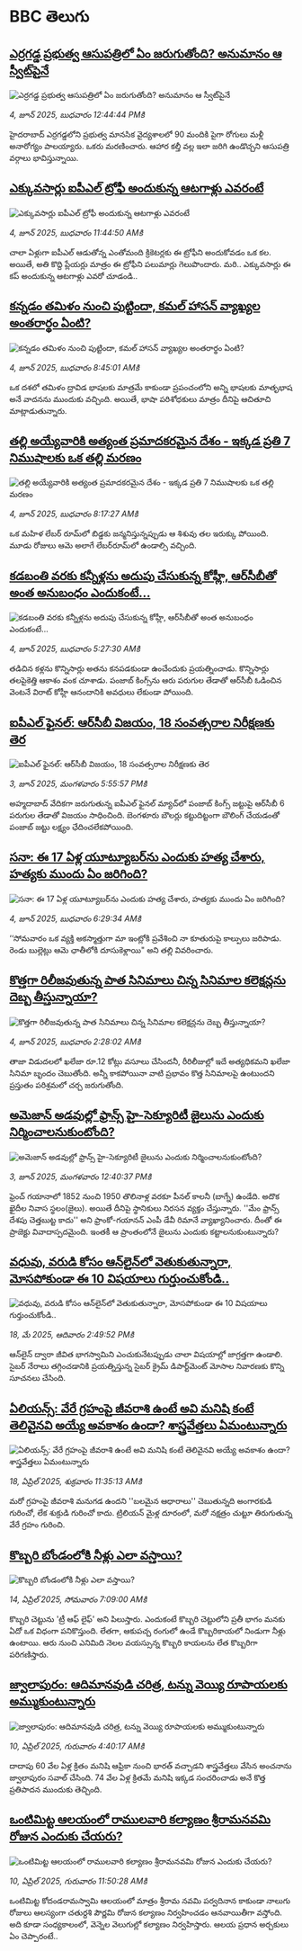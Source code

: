 # BBC తెలుగు## [ఎర్రగడ్డ ప్రభుత్వ ఆసుపత్రిలో ఏం జరుగుతోంది? అనుమానం ఆ స్వీట్‌పైనే](https://www.bbc.com/telugu/articles/cj09v0m01r6o?at_campaign=githubrss)![ఎర్రగడ్డ ప్రభుత్వ ఆసుపత్రిలో ఏం జరుగుతోంది? అనుమానం ఆ స్వీట్‌పైనే](https://ichef.bbci.co.uk/ace/standard/240/cpsprodpb/028e/live/268670f0-4141-11f0-8a46-a5d782130fea.jpg)_4, జూన్ 2025, బుధవారం 12:44:44 PMకి_హైదరాబాద్ ఎర్రగడ్డలోని ప్రభుత్వ మానసిక వైద్యశాలలో 90 మందికి పైగా రోగులు మళ్లీ అనారోగ్యం పాలయ్యారు. ఒకరు మరణించారు. ఆహార కల్తీ వల్ల ఇలా జరిగి ఉండొచ్చని ఆసుపత్రి వర్గాలు భావిస్తున్నాయి.## [ఎక్కువసార్లు ఐపీఎల్ ట్రోఫీ అందుకున్న ఆటగాళ్లు ఎవరంటే](https://www.bbc.com/telugu/articles/cx2e9wgmw18o?at_campaign=githubrss)![ఎక్కువసార్లు ఐపీఎల్ ట్రోఫీ అందుకున్న ఆటగాళ్లు ఎవరంటే](https://ichef.bbci.co.uk/ace/standard/240/cpsprodpb/ee26/live/e81e4fc0-4138-11f0-8e42-017b7d3c29c6.png)_4, జూన్ 2025, బుధవారం 11:44:50 AMకి_చాలా ఏళ్లుగా ఐపీఎల్ ఆడుతోన్న ఎంతోమంది క్రికెటర్లకు ఈ ట్రోఫీని అందుకోవడం ఒక కల. అయితే, అతి కొద్ది ప్లేయర్లు మాత్రం ఈ ట్రోఫీని పలుమార్లు గెలుపొందారు. మరి.. ఎక్కువసార్లు ఈ కప్ అందుకున్న ఆటగాళ్లు ఎవరో చూడండి..## [కన్నడం తమిళం నుంచి పుట్టిందా, కమల్ హాసన్ వ్యాఖ్యల అంతరార్థం ఏంటి?](https://www.bbc.com/telugu/articles/cy751zzre3xo?at_campaign=githubrss)![కన్నడం తమిళం నుంచి పుట్టిందా, కమల్ హాసన్ వ్యాఖ్యల అంతరార్థం ఏంటి?](https://ichef.bbci.co.uk/ace/standard/240/cpsprodpb/ebc8/live/683711c0-411a-11f0-9bff-bddeaa14bb06.jpg)_4, జూన్ 2025, బుధవారం 8:45:01 AMకి_ఒక దశలో తమిళం ద్రావిడ భాషలకు మాత్రమే కాకుండా ప్రపంచంలోని అన్ని భాషలకు మాతృభాష అనే వాదనను ముందుకు వచ్చింది. అయితే, భాషా పరిశోధకులు మాత్రం దీనిపై ఆచితూచి మాట్లాడుతున్నారు.## [తల్లి అయ్యేవారికి అత్యంత ప్రమాదకరమైన దేశం - ఇక్కడ ప్రతి 7 నిముషాలకు ఒక తల్లి మరణం](https://www.bbc.com/telugu/articles/cvg70nx8844o?at_campaign=githubrss)![తల్లి అయ్యేవారికి అత్యంత ప్రమాదకరమైన దేశం - ఇక్కడ ప్రతి 7 నిముషాలకు ఒక తల్లి మరణం](https://ichef.bbci.co.uk/ace/standard/240/cpsprodpb/10da/live/1f9cb920-4088-11f0-b6e6-4ddb91039da1.jpg)_4, జూన్ 2025, బుధవారం 8:17:27 AMకి_ఒక మహిళ లేబర్ రూమ్‌లో బిడ్డకు జన్మనిస్తున్నప్పుడు ఆ శిశువు తల ఇరుక్కు పోయింది. మూడు రోజులు ఆమె అలాగే లేబర్‌రూమ్‌లో ఉండాల్సి వచ్చింది.## [కడబంతి వరకు కన్నీళ్లను అదుపు చేసుకున్న కోహ్లీ, ఆర్‌సీ‌బీతో అంత అనుబంధం ఎందుకంటే...](https://www.bbc.com/telugu/articles/cz708d3ee35o?at_campaign=githubrss)![కడబంతి వరకు కన్నీళ్లను అదుపు చేసుకున్న కోహ్లీ, ఆర్‌సీ‌బీతో అంత అనుబంధం ఎందుకంటే...](https://ichef.bbci.co.uk/ace/standard/240/cpsprodpb/7ab5/live/12aca610-4102-11f0-b302-0d3d6cddc93e.jpg)_4, జూన్ 2025, బుధవారం 5:27:30 AMకి_తడిచిన కళ్లను కొన్నిసార్లు అతను కనపడకుండా ఉంచేందుకు ప్రయత్నించాడు. కొన్నిసార్లు తలపైకెత్తి ఆకాశం వంక చూశాడు. పంజాబ్ కింగ్స్‌ను ఆరు పరుగుల తేడాతో ఆర్‌సీబీ ఓడించిన వెంటనే విరాట్ కోహ్లీ ఆనందానికి అవధులు లేకుండా పోయింది.## [ఐపీఎల్ ఫైనల్: ఆర్‌సీబీ విజయం, 18 సంవత్సరాల నిరీక్షణకు తెర](https://www.bbc.com/telugu/articles/ce3vd5glxldo?at_campaign=githubrss)![ఐపీఎల్ ఫైనల్: ఆర్‌సీబీ విజయం, 18 సంవత్సరాల నిరీక్షణకు తెర](https://ichef.bbci.co.uk/ace/standard/240/cpsprodpb/7eb5/live/1d767130-409d-11f0-a90d-6b992e1c44a7.jpg)_3, జూన్ 2025, మంగళవారం 5:55:57 PMకి_అహ్మదాబాద్ వేదికగా జరుగుతున్న ఐపీఎల్ ఫైనల్ మ్యాచ్‌లో పంజాబ్ కింగ్స్ జట్టుపై ఆర్‌సీబీ 6 పరుగుల తేడాతో విజయం సాధించింది. బెంగళూరు బౌలర్లు కట్టుదిట్టంగా బౌలింగ్ చేయడంతో పంజాబ్ జట్టు లక్ష్యం ఛేదించలేకపోయింది.## [సనా: ఈ 17 ఏళ్ల యూట్యూబర్‌‌ను ఎందుకు హత్య చేశారు, హత్యకు ముందు ఏం జరిగింది?](https://www.bbc.com/telugu/articles/ckgnr5x3qe5o?at_campaign=githubrss)![సనా: ఈ 17 ఏళ్ల యూట్యూబర్‌‌ను ఎందుకు హత్య చేశారు, హత్యకు ముందు ఏం జరిగింది?](https://ichef.bbci.co.uk/ace/standard/240/cpsprodpb/254d/live/c8fb0840-40f7-11f0-9d0a-7d78e2acb56c.jpg)_4, జూన్ 2025, బుధవారం 6:29:34 AMకి_‘‘సోమవారం ఒక వ్యక్తి అకస్మాత్తుగా మా ఇంట్లోకి ప్రవేశించి నా కూతురుపై కాల్పులు జరిపాడు. రెండు బుల్లెట్లు ఆమె ఛాతీలోకి దూసుకెళ్లాయి" అని తల్లి వివరించారు.## [కొత్తగా రిలీజవుతున్న పాత సినిమాలు చిన్న సినిమాల కలెక్షన్లను దెబ్బ తీస్తున్నాయా?](https://www.bbc.com/telugu/articles/c93y71v9dq2o?at_campaign=githubrss)![కొత్తగా రిలీజవుతున్న పాత సినిమాలు చిన్న సినిమాల కలెక్షన్లను దెబ్బ తీస్తున్నాయా?](https://ichef.bbci.co.uk/ace/standard/240/cpsprodpb/ef8b/live/7be76270-40e7-11f0-bace-e1270fc31f5e.png)_4, జూన్ 2025, బుధవారం 2:28:02 AMకి_తాజా విడుదలలో ఖలేజా రూ.12 కోట్లు వసూలు చేసిందనీ, రీరిలీజుల్లో ఇదే అత్యధికమని ఖలేజా సినిమా బృందం చెబుతోంది. అన్నీ కాకపోయినా వాటి ప్రభావం కొత్త సినిమాలపై ఉంటుందని ప్రస్తుతం పరిశ్రమలో చర్చ జరుగుతోంది.## [అమెజాన్ అడవుల్లో ఫ్రాన్స్ హై-సెక్యూరిటీ జైలును ఎందుకు నిర్మించాలనుకుంటోంది?](https://www.bbc.com/telugu/articles/ckg4x8z6411o?at_campaign=githubrss)![అమెజాన్ అడవుల్లో ఫ్రాన్స్ హై-సెక్యూరిటీ జైలును ఎందుకు నిర్మించాలనుకుంటోంది?](https://ichef.bbci.co.uk/ace/standard/240/cpsprodpb/0bf9/live/319bdfc0-4047-11f0-b82a-719a8719aeb4.jpg)_3, జూన్ 2025, మంగళవారం 12:40:37 PMకి_ఫ్రెంచ్ గయానాలో 1852 నుంచి 1950 తొలినాళ్ల వరకూ పీనల్ కాలనీ (బాగ్నే) ఉండేది. అదొక ఖైదీల నివాస స్థలం(జైలు).  అయితే దీనిపై స్థానికులు నిరసన వ్యక్తం చేస్తున్నారు. ''మేం ఫ్రాన్స్ దేశపు చెత్తబుట్ట కాదు'' అని ఫ్రాంకో-గయానన్ ఎంపీ డేవీ రిమానే వ్యాఖ్యానించారు. దీంతో ఈ ప్రాజెక్టు వివాదాస్పదమైంది. ఇంతకీ ఆ ప్రాంతంలోనే జైలును ఎందుకు కట్టాలనుకుంటున్నారు?## [వధువు, వరుడి కోసం ఆన్‌లైన్‌లో వెతుకుతున్నారా, మోసపోకుండా ఈ 10 విషయాలు గుర్తుంచుకోండి..](https://www.bbc.com/telugu/articles/c5yrny82136o?at_campaign=githubrss)![వధువు, వరుడి కోసం ఆన్‌లైన్‌లో వెతుకుతున్నారా, మోసపోకుండా ఈ 10 విషయాలు గుర్తుంచుకోండి..](https://ichef.bbci.co.uk/ace/standard/240/cpsprodpb/74cc/live/3f04f8a0-28fe-11f0-8c66-ebf25fc2cfef.jpg)_18, మే 2025, ఆదివారం 2:49:52 PMకి_ఆన్‌లైన్ ద్వారా జీవిత భాగస్వామిని ఎంచుకునేటప్పుడు చాలా విషయాల్లో జాగ్రత్తగా ఉండాలి. సైబర్ నేరాలు తగ్గించడానికి ప్రయత్నిస్తున్న సైబర్ క్రైమ్ డిపార్ట్‌మెంట్ మోసాల నివారణకు కొన్ని సూచనలు చేసింది.## [ఏలియన్స్: వేరే గ్రహంపై జీవరాశి ఉంటే అవి మనిషి కంటే తెలివైనవి అయ్యే అవకాశం ఉందా? శాస్త్రవేత్తలు ఏమంటున్నారు](https://www.bbc.com/telugu/articles/cn7xelz1r85o?at_campaign=githubrss)![ఏలియన్స్: వేరే గ్రహంపై జీవరాశి ఉంటే అవి మనిషి కంటే తెలివైనవి అయ్యే అవకాశం ఉందా? శాస్త్రవేత్తలు ఏమంటున్నారు](https://ichef.bbci.co.uk/ace/standard/240/cpsprodpb/b07b/live/a29a56f0-1b9b-11f0-a455-cf1d5f751d2f.png)_18, ఏప్రిల్ 2025, శుక్రవారం 11:35:13 AMకి_మరో గ్రహంపై జీవరాశి మనుగడ ఉందని ''బలమైన ఆధారాలు'' చెబుతున్నది అంగారకుడి గురించో, లేక శుక్రుడి గురించో కాదు. ట్రిలియన్ మైళ్ల దూరంలో, మరో నక్షత్రం చుట్టూ తిరుగుతున్న వేరే గ్రహం గురించి.## [కొబ్బరి బోండంలోకి నీళ్లు ఎలా వస్తాయి?](https://www.bbc.com/telugu/articles/czjn4mzxxy8o?at_campaign=githubrss)![కొబ్బరి బోండంలోకి నీళ్లు ఎలా వస్తాయి?](https://ichef.bbci.co.uk/ace/standard/240/cpsprodpb/46c5/live/684a55e0-18fd-11f0-8b11-7756b7b808cc.jpg)_14, ఏప్రిల్ 2025, సోమవారం 7:09:00 AMకి_కొబ్బరి చెట్టును 'ట్రీ ఆఫ్ లైఫ్' అని పిలుస్తారు. ఎందుకంటే కొబ్బరి చెట్టులోని ప్రతీ భాగం మనకు ఏదో ఒక విధంగా పనికొస్తుంది. లేతగా, ఆకుపచ్చ రంగులో ఉండే కొబ్బరికాయలో నిండుగా నీళ్లు ఉంటాయి. ఆరు నుంచి ఎనిమిది నెలల వయస్సున్న కొబ్బరి కాయలను లేత కొబ్బరిగా పరిగణిస్తారు.## [జ్వాలాపురం: ఆదిమానవుడి చరిత్ర, టన్ను వెయ్యి రూపాయలకు అమ్ముకుంటున్నారు ](https://www.bbc.com/telugu/articles/creqqnwdd5qo?at_campaign=githubrss)![జ్వాలాపురం: ఆదిమానవుడి చరిత్ర, టన్ను వెయ్యి రూపాయలకు అమ్ముకుంటున్నారు ](https://ichef.bbci.co.uk/ace/standard/240/cpsprodpb/765e/live/b472e2d0-15b4-11f0-842b-a7355694993d.jpg)_10, ఏప్రిల్ 2025, గురువారం 4:40:17 AMకి_దాదాపు 60 వేల ఏళ్ల క్రితం మనిషి ఆఫ్రికా నుంచి భారత్ వచ్చాడని శాస్త్రవేత్తలు వేసిన అంచనాను జ్వాలాపురం సవాల్ చేసింది. 74 వేల ఏళ్ల క్రితమే మనిషి ఇక్కడ సంచరించాడు అనే కొత్త ప్రతిపాదన ముందుకు తెచ్చింది.## [ఒంటిమిట్ట ఆలయంలో రాములవారి కల్యాణం శ్రీరామనవమి రోజున ఎందుకు చేయరు?](https://www.bbc.com/telugu/articles/ce822j5e465o?at_campaign=githubrss)![ఒంటిమిట్ట ఆలయంలో రాములవారి కల్యాణం శ్రీరామనవమి రోజున ఎందుకు చేయరు?](https://ichef.bbci.co.uk/ace/standard/240/cpsprodpb/fed5/live/25534d40-1601-11f0-b58a-6113af226972.jpg)_10, ఏప్రిల్ 2025, గురువారం 11:50:28 AMకి_ఒంటిమిట్ట కోదండరామస్వామి ఆలయంలో మాత్రం శ్రీరామ నవమి పర్వదినాన కాకుండా నాలుగు రోజులు ఆలస్యంగా చతుర్దశి పౌర్ణమి రోజున కల్యాణం నిర్వహించడం ఆనవాయితీగా వస్తోంది. అది కూడా సంధ్యకాలంలో, వెన్నెల వెలుగుల్లో కల్యాణం నిర్వహిస్తారు. ఆలయ ప్రధాన అర్చకులు ఏం చెప్పారంటే..